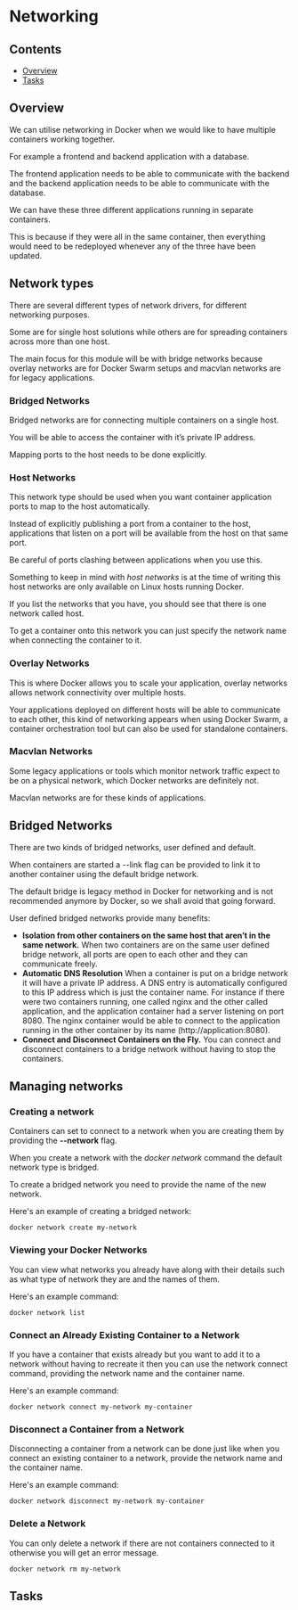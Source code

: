 # Networking

<!--TOC_START-->
## Contents
- [Overview](#overview)
- [Tasks](#tasks)

<!--TOC_END-->
## Overview

We can utilise networking in Docker when we would like to have multiple containers working together. 

For example a frontend and backend application with a database. 

The frontend application needs to be able to communicate with the backend and the backend application needs to be able to communicate with the database.

We can have these three different applications running in separate containers. 

This is because if they were all in the same container, then everything would need to be redeployed whenever any of the three have been updated.

## Network types

There are several different types of network drivers, for different networking purposes. 

Some are for single host solutions while others are for spreading containers across more than one host. 

The main focus for this module will be with bridge networks because overlay networks are for Docker Swarm setups and macvlan networks are for legacy applications.

### Bridged Networks

Bridged networks are for connecting multiple containers on a single host. 

You will be able to access the container with it’s private IP address. 

Mapping ports to the host needs to be done explicitly.

### Host Networks

This network type should be used when you want container application ports to map to the host automatically. 

Instead of explicitly publishing a port from a container to the host, applications that listen on a port will be available from the host on that same port. 

Be careful of ports clashing between applications when you use this.

Something to keep in mind with *host networks* is at the time of writing this host networks are only available on Linux hosts running Docker. 

If you list the networks that you have, you should see that there is one network called host. 

To get a container onto this network you can just specify the network name when connecting the container to it.

### Overlay Networks

This is where Docker allows you to scale your application, overlay networks allows network connectivity over multiple hosts. 

Your applications deployed on different hosts will be able to communicate to each other, this kind of networking appears when using Docker Swarm, a container orchestration tool but can also be used for standalone containers.

### Macvlan Networks

Some legacy applications or tools which monitor network traffic expect to be on a physical network, which Docker networks are definitely not. 

Macvlan networks are for these kinds of applications.

## Bridged Networks

There are two kinds of bridged networks, user defined and default. 

When containers are started a --link flag can be provided to link it to another container using the default bridge network. 

The default bridge is legacy method in Docker for networking and is not recommended anymore by Docker, so we shall avoid that going forward.

User defined bridged networks provide many benefits:

* **Isolation from other containers on the same host that aren’t in the same network.**
  When two containers are on the same user defined bridge network, all ports are open to each other and they can communicate freely.
* **Automatic DNS Resolution**
  When a container is put on a bridge network it will have a private IP address. 
  A DNS entry is automatically configured to this IP address which is just the container name. 
  For instance if there were two containers running, one called nginx and the other called application, and the application container had a server listening on port 8080. 
  The nginx container would be able to connect to the application running in the other container by its name (http://application:8080).
* **Connect and Disconnect Containers on the Fly.**
  You can connect and disconnect containers to a bridge network without having to stop the containers.
  
## Managing networks

### Creating a network

Containers can set to connect to a network when you are creating them by providing the **--network** flag.

When you create a network with the *docker network* command the default network type is bridged. 

To create a bridged network you need to provide the name of the new network.

Here's an example of creating a bridged network:

`docker network create my-network`

### Viewing your Docker Networks

You can view what networks you already have along with their details such as what type of network they are and the names of them.

Here's an example command:

`docker network list`

### Connect an Already Existing Container to a Network

If you have a container that exists already but you want to add it to a network without having to recreate it then you can use the network connect command, providing the network name and the container name.

Here's an example command:

`docker network connect my-network my-container`

### Disconnect a Container from a Network

Disconnecting a container from a network can be done just like when you connect an existing container to a network, provide the network name and the container name.

Here's an example command:

`docker network disconnect my-network my-container`

### Delete a Network

You can only delete a network if there are not containers connected to it otherwise you will get an error message.

`docker network rm my-network`
  
## Tasks
